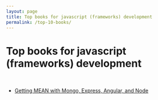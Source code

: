 ```yaml
---
layout: page
title: Top books for javascript (frameworks) development
permalink: /top-10-books/
---
```



# Top books for javascript (frameworks) development

<br/>

<ul>
    <li><a href="https://github.com/marley-nodejs/getting-MEAN" rel="nofollow">Getting MEAN with Mongo, Express, Angular, and Node</a></li>
</ul>
